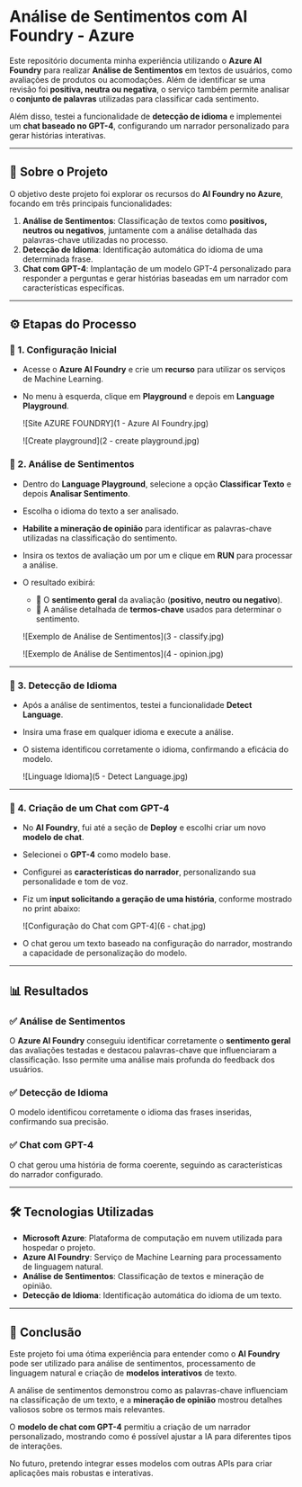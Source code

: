 # Análise de Sentimentos com AI Foundry - Azure

Este repositório documenta minha experiência utilizando o **Azure AI Foundry** para realizar **Análise de Sentimentos** em textos de usuários, como avaliações de produtos ou acomodações. Além de identificar se uma revisão foi **positiva, neutra ou negativa**, o serviço também permite analisar o **conjunto de palavras** utilizadas para classificar cada sentimento.

Além disso, testei a funcionalidade de **detecção de idioma** e implementei um **chat baseado no GPT-4**, configurando um narrador personalizado para gerar histórias interativas.

---

## 📌 Sobre o Projeto

O objetivo deste projeto foi explorar os recursos do **AI Foundry no Azure**, focando em três principais funcionalidades:

1. **Análise de Sentimentos**: Classificação de textos como **positivos, neutros ou negativos**, juntamente com a análise detalhada das palavras-chave utilizadas no processo.
2. **Detecção de Idioma**: Identificação automática do idioma de uma determinada frase.
3. **Chat com GPT-4**: Implantação de um modelo GPT-4 personalizado para responder a perguntas e gerar histórias baseadas em um narrador com características específicas.

---

## ⚙️ Etapas do Processo

### 🔹 1. Configuração Inicial
- Acesse o **Azure AI Foundry** e crie um **recurso** para utilizar os serviços de Machine Learning.
- No menu à esquerda, clique em **Playground** e depois em **Language Playground**.

  ![Site AZURE FOUNDRY](1 - Azure AI Foundry.jpg)

  
  ![Create playground](2 - create playground.jpg)


### 🔹 2. Análise de Sentimentos  
- Dentro do **Language Playground**, selecione a opção **Classificar Texto** e depois **Analisar Sentimento**.
- Escolha o idioma do texto a ser analisado.
- **Habilite a mineração de opinião** para identificar as palavras-chave utilizadas na classificação do sentimento.
- Insira os textos de avaliação um por um e clique em **RUN** para processar a análise.
- O resultado exibirá:
  - 🔹 O **sentimento geral** da avaliação (**positivo, neutro ou negativo**).
  - 🔹 A análise detalhada de **termos-chave** usados para determinar o sentimento.


  ![Exemplo de Análise de Sentimentos](3 - classify.jpg)

  ![Exemplo de Análise de Sentimentos](4 - opinion.jpg)

---

### 🔹 3. Detecção de Idioma  
- Após a análise de sentimentos, testei a funcionalidade **Detect Language**.
- Insira uma frase em qualquer idioma e execute a análise.
- O sistema identificou corretamente o idioma, confirmando a eficácia do modelo.

  ![Linguage Idioma](5 - Detect Language.jpg)

---

### 🔹 4. Criação de um Chat com GPT-4  
- No **AI Foundry**, fui até a seção de **Deploy** e escolhi criar um novo **modelo de chat**.
- Selecionei o **GPT-4** como modelo base.
- Configurei as **características do narrador**, personalizando sua personalidade e tom de voz.
- Fiz um **input solicitando a geração de uma história**, conforme mostrado no print abaixo:

  ![Configuração do Chat com GPT-4](6 - chat.jpg)

- O chat gerou um texto baseado na configuração do narrador, mostrando a capacidade de personalização do modelo.

---

## 📊 Resultados  

### ✅ Análise de Sentimentos  
O **Azure AI Foundry** conseguiu identificar corretamente o **sentimento geral** das avaliações testadas e destacou palavras-chave que influenciaram a classificação. Isso permite uma análise mais profunda do feedback dos usuários.

### ✅ Detecção de Idioma  
O modelo identificou corretamente o idioma das frases inseridas, confirmando sua precisão.

### ✅ Chat com GPT-4  
O chat gerou uma história de forma coerente, seguindo as características do narrador configurado.

---

## 🛠️ Tecnologias Utilizadas

- **Microsoft Azure**: Plataforma de computação em nuvem utilizada para hospedar o projeto.
- **Azure AI Foundry**: Serviço de Machine Learning para processamento de linguagem natural.
- **Análise de Sentimentos**: Classificação de textos e mineração de opinião.
- **Detecção de Idioma**: Identificação automática do idioma de um texto.

---

## 🎯 Conclusão  

Este projeto foi uma ótima experiência para entender como o **AI Foundry** pode ser utilizado para análise de sentimentos, processamento de linguagem natural e criação de **modelos interativos** de texto.

A análise de sentimentos demonstrou como as palavras-chave influenciam na classificação de um texto, e a **mineração de opinião** mostrou detalhes valiosos sobre os termos mais relevantes.

O **modelo de chat com GPT-4** permitiu a criação de um narrador personalizado, mostrando como é possível ajustar a IA para diferentes tipos de interações.

No futuro, pretendo integrar esses modelos com outras APIs para criar aplicações mais robustas e interativas.
